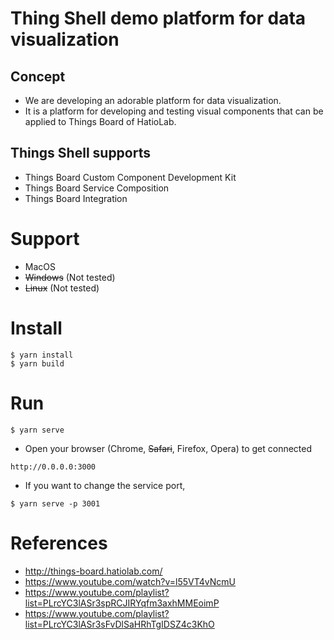# Thing Shell demo platform for data visualization
## Concept
* We are developing an adorable platform for data visualization.
* It is a platform for developing and testing visual components that can be applied to Things Board of HatioLab.
## Things Shell supports
* Things Board Custom Component Development Kit
* Things Board Service Composition
* Things Board Integration
# Support
* MacOS
* ~~Windows~~ (Not tested)
* ~~Linux~~ (Not tested)
# Install
```
$ yarn install
$ yarn build
```
# Run
```
$ yarn serve
```
* Open your browser (Chrome, ~~Safari~~, Firefox, Opera) to get connected
```
http://0.0.0.0:3000
```
* If you want to change the service port,
```
$ yarn serve -p 3001
```
# References
* http://things-board.hatiolab.com/
* https://www.youtube.com/watch?v=l55VT4vNcmU
* https://www.youtube.com/playlist?list=PLrcYC3lASr3spRCJIRYqfm3axhMMEoimP
* https://www.youtube.com/playlist?list=PLrcYC3lASr3sFvDlSaHRhTgIDSZ4c3KhO